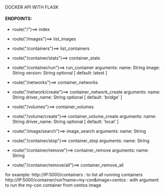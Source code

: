 DOCKER API WITH FLASK

#### ENDPOINTS:





- route("/")==> index
  

- route("/images")==> list_images
    


- route("/containers")==> list_containers
   


- route("/container/stats")==> container_stats
   

- route("/container/run")==> run_container
    arguments:
        name: String
        image: String
        version: String optional [ default: latest ]


- route("/networks")==> container_networks
   

- route("/network/create")==> container_network_create
  arguments:
      name: String
      driver_name: String optional [ default: 'bridge' ]
    


- route("/volumes")==> container_volumes



- route("/volume/create")==> container_volume_create
  arguments:
      name: String
      driver_name: String optional [ default: 'local' ]




- route("/image/search")==> image_search
  arguments:
      name: String

  
    
- route("/container/stop")==> container_stop
  arguments:
      name: String
    
    
    
- route("/container/remove")==> container_remove
  arguments:
      name: String
    
    
- route("/container/remove/all")==> container_remove_all



 for example:  http://IP:5000/containers : to list all running containers
 http://IP:5000/container/run?name=my-con&image=centos : with argument to run the my-con container from centos image

